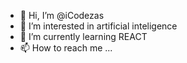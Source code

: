 - 👋 Hi, I’m @iCodezas
- 👀 I’m interested in artificial inteligence
- 🌱 I’m currently learning REACT
- 📫 How to reach me ...

<!---
iCodezas/iCodezas is a ✨ special ✨ repository because its `README.md` (this file) appears on your GitHub profile.
You can click the Preview link to take a look at your changes.
--->
